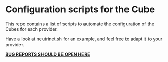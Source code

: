 # Configuration scripts for the Cube

This repo contains a list of scripts to automate the configuration of the Cubes for each provider.

Have a look at neutrinet.sh for an example, and feel free to adapt it to your provider.

**[BUG REPORTS SHOULD BE OPEN HERE](https://dev.yunohost.org)**
